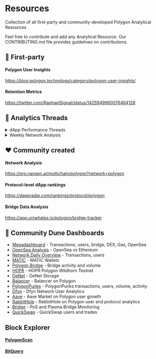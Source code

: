 # Resources
Collection of all first-party and community-developed Polygon Analytical Resources

Feel free to contribute and add any Analytical Resource. Our CONTRIBUTING.md file provides guidelines on contributions.

## 📅 First-party 
#### Polygon User Insights
https://blog.polygon.technology/category/polygon-user-insights/

#### Retention Metrics 
https://twitter.com/RaphaelSignal/status/1425949960076464128

## 🧵 Analytics Threads

<details>
<summary>dApp Performance Threads</summary>
<br>
  
  - [Pegaxy](https://twitter.com/Simran__02/status/1465596572117307394?s=20) - DAU, Txns., Avg. txn/user [Week 44-47]
  - [REVV Racing](https://twitter.com/Simran__02/status/1463265878682726403?s=20) - DAU, Txns., Cost/tx, Savings [Week 39-46]
  - [Aave](https://twitter.com/RaphaelSignal/status/1416459270984450050) - DAU, TVL, Network Revenue [Week 19-27]
  
  
</details>

<details>
<summary>Weekly Network Analysis</summary>
<br>
    
  - [Week 45](https://twitter.com/RaphaelSignal/status/1461077340667187212) 
  - [Week 44](https://twitter.com/RaphaelSignal/status/1461077340667187212) 
  - [Week 43 Retention](https://twitter.com/RaphaelSignal/status/1456747558412464131) 
  - [Week 43 Engagement](https://twitter.com/RaphaelSignal/status/1456013104303722506)
  - [Week 42 Retention](https://twitter.com/RaphaelSignal/status/1454170094679076887) 
  - [Week 42 Engagement](https://twitter.com/RaphaelSignal/status/1453755182244929538) 
  - [Week 41 Engagement](https://twitter.com/RaphaelSignal/status/1451286952251207687) 
  - [Week 40](https://twitter.com/RaphaelSignal/status/1449083725514477573) 
  - [Week 39](https://twitter.com/RaphaelSignal/status/1445753437879103491) 
  - [Week 38](https://twitter.com/RaphaelSignal/status/1443239702077841410) 
  - [Week 37](https://twitter.com/RaphaelSignal/status/1440363060393234440) 
  - [Week 36 Retention](https://twitter.com/RaphaelSignal/status/1438212370011246594) 
  - [Week 36](https://twitter.com/RaphaelSignal/status/1437903466077229062) 
  - [Week 35 Retention](https://twitter.com/RaphaelSignal/status/1436353873795551236) 
  - [Week 35 Engagement](https://twitter.com/RaphaelSignal/status/1435698110328713221) 
  - [Week 33 Retention](https://twitter.com/RaphaelSignal/status/1431688605563604997) 
  - [Week 33 Engagement](https://twitter.com/RaphaelSignal/status/1430543761361281025) 
  - [Week 32 Engagement](https://twitter.com/RaphaelSignal/status/1427651959230697475)
  - [Week 31 Engagement](https://twitter.com/RaphaelSignal/status/1425949960076464128)
  
</details>

## ❤️ Community created

#### Network Analysis
https://pro.nansen.ai/multichain/polygon?network=polygon

#### Protocol-level dApp rankings
https://dappradar.com/rankings/protocol/polygon 

#### Bridge Data Analysis
https://app.uniwhales.io/polygon/bridge-tracker


## 🔎 Community Dune Dashboards

- [Megadashboard](https://dune.xyz/KARTOD/Polygon-Mega-Dashboard) - Transactions, users, bridge, DEX, Gas, OpenSea
- [OpenSea Analysis](https://dune.xyz/rchen8/opensea) - OpenSea vs Ethereum
- [Network Daily Overview](https://dune.xyz/nascent/Polygon:0) - Transactions, users
- [MATIC](https://dune.xyz/datanut/Polygon-MATIC) - MATIC Wallets
- [Polygon Bridge](https://dune.xyz/nascent/Polygon-Bridge:-(Public)) - Bridge activity and volume
- [HOPR](https://dune.xyz/hoprnet/HOPR-Polygon-Test-Net) - HOPR Polygon Wildhorn Testnet
- [DeNet](https://dune.xyz/djdeniro/DeNet-Storage) - DeNet Storage
- [Balancer](https://dune.xyz/balancerlabs/Balancer-Polygon) - Balancer on Polygon
- [PolygonPunks](https://dune.xyz/ek247375/PolygonPunks) - PolygonPunks transactions, users, volume, activity
- [Dfyn](https://dune.xyz/vatsal/Dfyn.network) - Dfyn Network User Analytics
- [Aave](https://dune.xyz/aavegrantsdao/Aave-Polygon-Growth-WIP) - Aave Market on Polygon user growth
- [RabbitHole](https://dune.xyz/drethereum/RabbitHole:-Explore-Polygon) - RabbitHole on Polygon user and protocol analytics
- [Bridge](https://dune.xyz/lsquared/Matic-Polygon-Bridge-Monitoring) - PoS and Plasma Bridge Monitoring
- [QuickSwap](https://dune.xyz/natoshisakamoto/Quickswap-Polygon) - QuickSwap users and trades

## Block Explorer

#### [PolygonScan](https://polygonscan.com)

#### [BitQuery](https://explorer.bitquery.io/matic)
